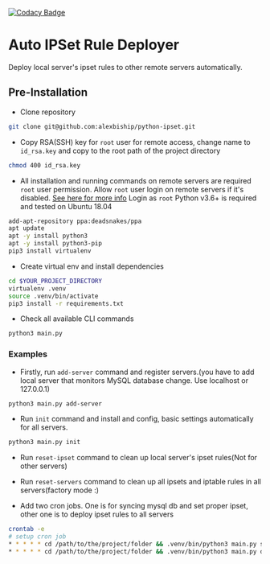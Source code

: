 [![Codacy Badge](https://app.codacy.com/project/badge/Grade/8ee3bada9ae645f5a23f888ea4bfd1ce)](https://www.codacy.com/gh/alexbiship/python-ipset/dashboard?utm_source=github.com&amp;utm_medium=referral&amp;utm_content=alexbiship/python-ipset&amp;utm_campaign=Badge_Grade)
# Auto IPSet Rule Deployer
Deploy local server's ipset rules to other remote servers automatically.
## Pre-Installation
-   Clone repository
```bash
git clone git@github.com:alexbiship/python-ipset.git
```
-   Copy RSA(SSH) key for `root` user for remote access, change name to `id_rsa.key` and copy to the root path of the project directory
```bash
chmod 400 id_rsa.key
```
-   All installation and running commands on remote servers are required `root` user permission. Allow `root` user login on remote servers if it's disabled. [See here for more info](https://www.knot35.com/how-to-permanently-enable-root-access-on-aws-ec2-instance/)  Login as `root` Python v3.6+ is required and tested on Ubuntu 18.04
```bash
add-apt-repository ppa:deadsnakes/ppa
apt update
apt -y install python3
apt -y install python3-pip
pip3 install virtualenv
```
-   Create virtual env and install dependencies
```bash
cd $YOUR_PROJECT_DIRECTORY
virtualenv .venv
source .venv/bin/activate
pip3 install -r requirements.txt
```

[//]: # (-   Install iptables-persistent plugin&#40;this can't be installed automatically via bash since it requires client interaction&#40;yes/no prompt&#41;&#41;)

[//]: # (```bash)

[//]: # (apt -y install iptables-persistent)

[//]: # (```)
-   Check all available CLI commands
 ```bash
python3 main.py
 ```
 ### Examples
-   Firstly, run `add-server` command and register servers.(you have to add local server that monitors MySQL database change. Use localhost or 127.0.0.1)
 ```bash
python3 main.py add-server
 ```
-   Run `init` command and install and config, basic settings automatically for all servers.
 ```bash
python3 main.py init
 ```
-   Run `reset-ipset` command to clean up local server's ipset rules(Not for other servers)
-   Run `reset-servers` command to clean up all ipsets and iptable rules in all servers(factory mode :)

-   Add two cron jobs. One is for syncing mysql db and set proper ipset, other one is to deploy ipset rules to all servers
 ```bash
crontab -e
# setup cron job
* * * * * cd /path/to/the/project/folder && .venv/bin/python3 main.py sync
* * * * * cd /path/to/the/project/folder && .venv/bin/python3 main.py deploy
 ```
